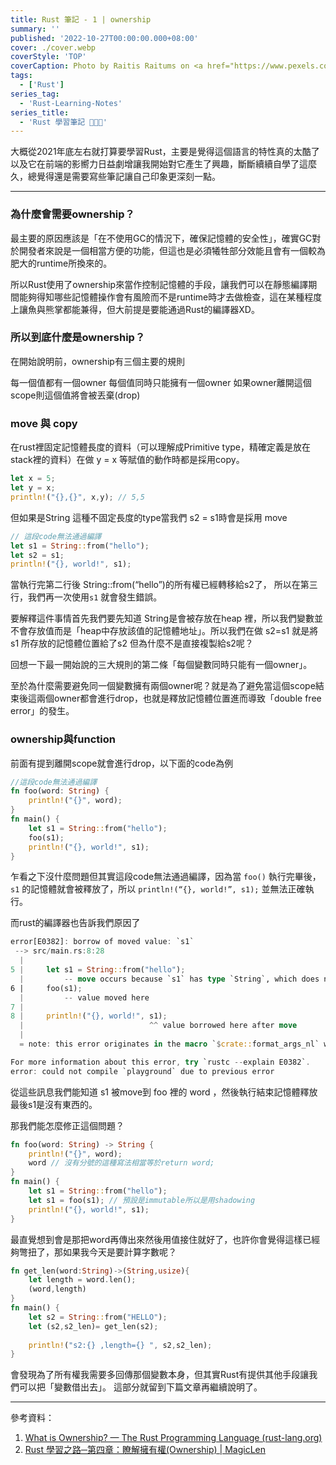 ```yaml
---
title: Rust 筆記 - 1 | ownership
summary: ''
published: '2022-10-27T00:00:00.000+08:00'
cover: ./cover.webp
coverStyle: 'TOP'
coverCaption: Photo by Raitis Raitums on <a href="https://www.pexels.com/zh-tw/photo/10009499/">Pexels</a>
tags:
  - ['Rust']
series_tag: 
  - 'Rust-Learning-Notes'
series_title:
  - 'Rust 學習筆記 🦀🦀🦀'
---
```


大概從2021年底左右就打算要學習Rust，主要是覺得這個語言的特性真的太酷了以及它在前端的影嚮力日益劇增讓我開始對它產生了興趣，斷斷續續自學了這麼久，總覺得還是需要寫些筆記讓自己印象更深刻一點。

---

### 為什麼會需要ownership？

最主要的原因應該是「在不使用GC的情況下，確保記憶體的安全性」，確實GC對於開發者來說是一個相當方便的功能，但這也是必須犧牲部分效能且會有一個較為肥大的runtime所換來的。

所以Rust使用了ownership來當作控制記憶體的手段，讓我們可以在靜態編譯期間能夠得知哪些記憶體操作會有風險而不是runtime時才去做檢查，這在某種程度上讓魚與熊掌都能兼得，但大前提是要能通過Rust的編譯器XD。

### 所以到底什麼是ownership？

在開始說明前，ownership有三個主要的規則

每一個值都有一個owner
每個值同時只能擁有一個owner
如果owner離開這個scope則這個值將會被丟棄(drop)

### move 與 copy

在rust裡固定記憶體長度的資料（可以理解成Primitive type，精確定義是放在stack裡的資料）在做 y = x 等賦值的動作時都是採用copy。
```rust
let x = 5;
let y = x;
println!("{},{}", x,y); // 5,5
```

但如果是String 這種不固定長度的type當我們 s2 = s1時會是採用 move

```rust
// 這段code無法通過編譯
let s1 = String::from("hello"); 
let s2 = s1; 
println!("{}, world!", s1);
```

當執行完第二行後 String::from(“hello”)的所有權已經轉移給s2了，
所以在第三行，我們再一次使用`s1` 就會發生錯誤。

要解釋這件事情首先我們要先知道 String是會被存放在heap 裡，所以我們變數並不會存放值而是「heap中存放該值的記憶體地址」。所以我們在做 s2=s1 就是將s1 所存放的記憶體位置給了s2
但為什麼不是直接複製給s2呢？

回想一下最一開始說的三大規則的第二條「每個變數同時只能有一個owner」。

至於為什麼需要避免同一個變數擁有兩個owner呢？就是為了避免當這個scope結束後這兩個owner都會進行drop，也就是釋放記憶體位置進而導致「double free error」的發生。

### ownership與function

前面有提到離開scope就會進行drop，以下面的code為例

```rust
//這段code無法通過編譯
fn foo(word: String) {
    println!("{}", word);
}
fn main() {
    let s1 = String::from("hello");
    foo(s1);
    println!("{}, world!", s1);
}
```

乍看之下沒什麼問題但其實這段code無法通過編譯，因為當 `foo()` 執行完畢後， `s1` 的記憶體就會被釋放了，所以 `println!(“{}, world!”, s1);` 並無法正確執行。

而rust的編譯器也告訴我們原因了

```rust
error[E0382]: borrow of moved value: `s1`
 --> src/main.rs:8:28
  |
5 |     let s1 = String::from("hello");
  |         -- move occurs because `s1` has type `String`, which does not implement the `Copy` trait
6 |     foo(s1);
  |         -- value moved here
7 |
8 |     println!("{}, world!", s1);
  |                            ^^ value borrowed here after move
  |
  = note: this error originates in the macro `$crate::format_args_nl` which comes from the expansion of the macro `println` (in Nightly builds, run with -Z macro-backtrace for more info)

For more information about this error, try `rustc --explain E0382`.
error: could not compile `playground` due to previous error

```
從這些訊息我們能知道 s1 被move到 foo 裡的 word ，然後執行結束記憶體釋放最後s1是沒有東西的。

那我們能怎麼修正這個問題？

```rust
fn foo(word: String) -> String {
    println!("{}", word);
    word // 沒有分號的這種寫法相當等於return word;
}
fn main() {
    let s1 = String::from("hello");
    let s1 = foo(s1); // 預設是immutable所以是用shadowing
    println!("{}, world!", s1);
}
```

最直覺想到會是那把word再傳出來然後用值接住就好了，也許你會覺得這樣已經夠彆扭了，那如果我今天是要計算字數呢？

```rust
fn get_len(word:String)->(String,usize){
    let length = word.len();
    (word,length)
}
fn main() {
    let s2 = String::from("HELLO");
    let (s2,s2_len)= get_len(s2);
    
    println!("s2:{} ,length={} ", s2,s2_len);
}
```

會發現為了所有權我需要多回傳那個變數本身，但其實Rust有提供其他手段讓我們可以把「變數借出去」。
這部分就留到下篇文章再繼續說明了。

---
參考資料：

  1. [What is Ownership? — The Rust Programming Language (rust-lang.org)](https://doc.rust-lang.org/book/ch04-01-what-is-ownership.html)
  2. [Rust 學習之路─第四章：瞭解擁有權(Ownership) | MagicLen](https://magiclen.org/rust-ownership/)